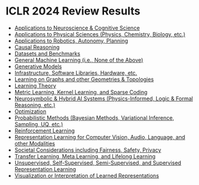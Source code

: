 # ICLR 2024 Review Results

- [Applications to Neuroscience & Cognitive Science](./Applications_to_Neuroscience_&_Cognitive_Science.md)
- [Applications to Physical Sciences (Physics, Chemistry, Biology, etc.)](./Applications_to_Physical_Sciences_(Physics,_Chemistry,_Biology,_etc.).md)
- [Applications to Robotics, Autonomy, Planning](./Applications_to_Robotics,_Autonomy,_Planning.md)
- [Causal Reasoning](./Causal_Reasoning.md)
- [Datasets and Benchmarks](./Datasets_and_Benchmarks.md)
- [General Machine Learning (i.e., None of the Above)](./General_Machine_Learning_(i.e.,_None_of_the_Above).md)
- [Generative Models](./Generative_Models.md)
- [Infrastructure, Software Libraries, Hardware, etc.](./Infrastructure,_Software_Libraries,_Hardware,_etc..md)
- [Learning on Graphs and other Geometries & Topologies](./Learning_on_Graphs_and_other_Geometries_&_Topologies.md)
- [Learning Theory](./Learning_Theory.md)
- [Metric Learning, Kernel Learning, and Sparse Coding](./Metric_Learning,_Kernel_Learning,_and_Sparse_Coding.md)
- [Neurosymbolic & Hybrid AI Systems (Physics-Informed, Logic & Formal Reasoning, etc.)](./Neurosymbolic_&_Hybrid_AI_Systems_(Physics-Informed,_Logic_&_Formal_Reasoning,_etc.).md)
- [Optimization](./Optimization.md)
- [Probabilistic Methods (Bayesian Methods, Variational Inference, Sampling, UQ, etc.)](./Probabilistic_Methods_(Bayesian_Methods,_Variational_Inference,_Sampling,_UQ,_etc.).md)
- [Reinforcement Learning](./Reinforcement_Learning.md)
- [Representation Learning for Computer Vision, Audio, Language, and other Modalities](./Representation_Learning_for_Computer_Vision,_Audio,_Language,_and_other_Modalities.md)
- [Societal Considerations including Fairness, Safety, Privacy](./Societal_Considerations_including_Fairness,_Safety,_Privacy.md)
- [Transfer Learning, Meta Learning, and Lifelong Learning](./Transfer_Learning,_Meta_Learning,_and_Lifelong_Learning.md)
- [Unsupervised, Self-Supervised, Semi-Supervised, and Supervised Representation Learning](./Unsupervised,_Self-Supervised,_Semi-Supervised,_and_Supervised_Representation_Learning.md)
- [Visualization or Interpretation of Learned Representations](./Visualization_or_Interpretation_of_Learned_Representations.md)
